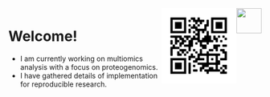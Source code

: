 <img src="https://github.com/jinghuazhao/jinghuazhao/blob/master/gansubaiyin.svgg" align="right" height="50" width="50" />
<img src="https://github.com/jinghuazhao/jinghuazhao/blob/master/jhz-50.png" align="right" />

# Welcome!

- I am currently working on multiomics analysis with a focus on proteogenomics.
- I have gathered details of implementation for reproducible research.
